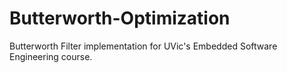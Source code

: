 # Butterworth-Optimization
Butterworth Filter implementation for UVic's Embedded Software Engineering course.
